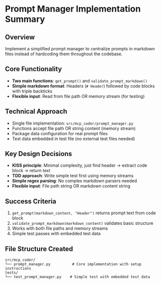 # Prompt Manager Implementation Summary

## Overview
Implement a simplified prompt manager to centralize prompts in markdown files instead of hardcoding them throughout the codebase.

## Core Functionality
- **Two main functions**: `get_prompt()` and `validate_prompt_markdown()`
- **Simple markdown format**: Headers (`# Header`) followed by code blocks with triple backticks
- **Flexible input**: Read from file path OR memory stream (for testing)

## Technical Approach
- Single file implementation: `src/mcp_coder/prompt_manager.py`
- Functions accept file path OR string content (memory stream)
- Package data configuration for real prompt files
- Test data embedded in test file (no external test files needed)

## Key Design Decisions
- **KISS principle**: Minimal complexity, just find header → extract code block → return text
- **TDD approach**: Write simple test first using memory streams
- **Simple regex parsing**: No complex markdown parsers needed
- **Flexible input**: File path string OR markdown content string

## Success Criteria
1. `get_prompt(markdown_content, "Header")` returns prompt text from code block
2. `validate_prompt_markdown(markdown_content)` validates basic structure
3. Works with both file paths and memory streams
4. Simple test passes with embedded test data

## File Structure Created
```
src/mcp_coder/
└── prompt_manager.py          # Core implementation with setup instructions
tests/
└── test_prompt_manager.py    # Simple test with embedded test data
```
